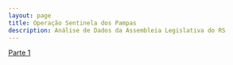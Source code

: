```yaml
---
layout: page
title: Operação Sentinela dos Pampas
description: Análise de Dados da Assembleia Legislativa do RS
---
```

[Parte 1](parte1.html)
